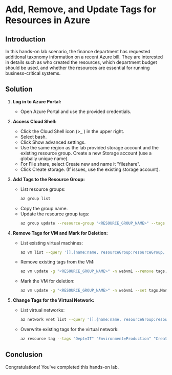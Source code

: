 # Add, Remove, and Update Tags for Resources in Azure

## Introduction
In this hands-on lab scenario, the finance department has requested additional taxonomy information on a recent Azure bill. They are interested in details such as who created the resources, which department budget should be used, and whether the resources are essential for running business-critical systems.

## Solution

1. **Log in to Azure Portal:**
   - Open Azure Portal and use the provided credentials.

2. **Access Cloud Shell:**
   - Click the Cloud Shell icon (>_ ) in the upper right.
   - Select bash.
   - Click Show advanced settings.
   - Use the same region as the lab provided storage account and the existing resource group. Create a new Storage account (use a globally unique name).
   - For File share, select Create new and name it "fileshare".
   - Click Create storage. (If issues, use the existing storage account).

3. **Add Tags to the Resource Group:**
   - List resource groups:
     ```bash
     az group list
     ```
   - Copy the group name.
   - Update the resource group tags:
     ```bash
     az group update --resource-group "<RESOURCE_GROUP_NAME>" --tags "Environment=Production" "Dept=IT" "CreatedBy=<YourName>"
     ```

4. **Remove Tags for VM and Mark for Deletion:**
   - List existing virtual machines:
     ```bash
     az vm list --query '[].{name:name, resourceGroup:resourceGroup, tags:tags}' -o json
     ```
   - Remove existing tags from the VM:
     ```bash
     az vm update -g "<RESOURCE_GROUP_NAME>" -n webvm1 --remove tags.defaultExperience
     ```
   - Mark the VM for deletion:
     ```bash
     az vm update -g "<RESOURCE_GROUP_NAME>" -n webvm1 --set tags.MarkForDeletion=Yes
     ```

5. **Change Tags for the Virtual Network:**
   - List virtual networks:
     ```bash
     az network vnet list --query '[].{name:name, resourceGroup:resourceGroup, tags:tags}' -o json
     ```
   - Overwrite existing tags for the virtual network:
     ```bash
     az resource tag --tags "Dept=IT" "Environment=Production" "CreatedBy=<YourName>" --resource-group "<RESOURCE_GROUP_NAME>" -n "vnet1" --resource-type "Microsoft.Network/virtualNetworks"
     ```

## Conclusion
Congratulations! You've completed this hands-on lab.
